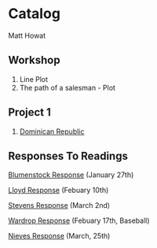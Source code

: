 # Catalog

Matt Howat

## Workshop

1. Line Plot
2. The path of a salesman - Plot

## Project 1

1. [Dominican Republic](https://github.com/Matt-Howat/Workshop/blob/master/Project1.md)

## Responses To Readings 
[Blumenstock Response](https://github.com/Matt-Howat/Workshop/blob/master/Blumenstock.md) (January 27th)

[Lloyd Response](https://github.com/Matt-Howat/Workshop/blob/master/Lloyd.wd) (Febuary 10th)

[Stevens Response](https://github.com/Matt-Howat/Workshop/blob/master/Stevens.md) (March 2nd)

[Wardrop Response](https://github.com/Matt-Howat/Workshop/blob/master/Wardrop%20Response.md) (Febuary 17th, Baseball)

[Nieves Response](https://github.com/Matt-Howat/Workshop/blob/master/Nieves%20Response) (March, 25th)
